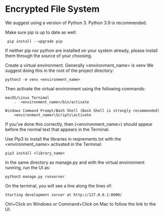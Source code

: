 # Encrypted File System

We suggest using a version of Python 3. Python 3.9 is recommended.

Make sure pip is up to date as well:

	 pip install --upgrade pip

If neither pip nor python are installed on your system already, please install them through the source of your choosing.

Create a virtual environment. Generally <environment_name> is venv We suggest doing this in the root of the project directory:

	python3 -m venv <environment_name>

Then activate the virtual environment using the following commands:

    macOS/Linux Ternimal
	    .  <environment_name>/bin/activate

    Windows Command Prompt/Bash Shell (Bash Shell is strongly recommended)
	    <environment_name>\Scripts\activate

If you've done this correctly, then (<environment_name>) should appear before the normal text that appears in the Terminal.

Use Pip3 to install the libraries in reqirements.txt with the <environment_name> activated in the Terminal:

    pip3 install <library_name>

In the same directory as manage.py and with the virtual environment running, run the UI as:

	python3 manage.py runserver

On the terminal, you will see a line along the lines of:

	Starting development server at http://127.0.0.1:8000/ 

Ctrl+Click on Windows or Command+Click on Mac to follow the link to the UI.
